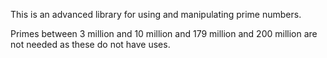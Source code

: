 This is an advanced library for using and manipulating prime numbers.

Primes between 3 million and 10 million and 179 million and 200 million are not needed as these do not have uses. 
